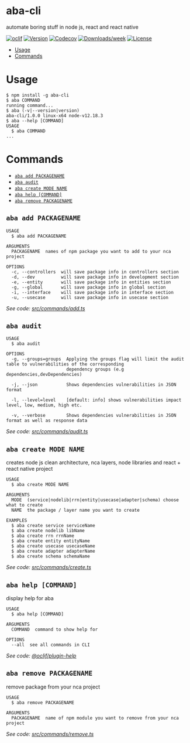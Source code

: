 aba-cli
=======

automate boring stuff in node js, react and react native

[![oclif](https://img.shields.io/badge/cli-oclif-brightgreen.svg)](https://oclif.io)
[![Version](https://img.shields.io/npm/v/aba-cli.svg)](https://npmjs.org/package/aba-cli)
[![Codecov](https://codecov.io/gh/eyousefifar/aba-cli/branch/master/graph/badge.svg)](https://codecov.io/gh/eyousefifar/aba-cli)
[![Downloads/week](https://img.shields.io/npm/dw/aba-cli.svg)](https://npmjs.org/package/aba-cli)
[![License](https://img.shields.io/npm/l/aba-cli.svg)](https://github.com/eyousefifar/aba-cli/blob/master/package.json)

<!-- toc -->
* [Usage](#usage)
* [Commands](#commands)
<!-- tocstop -->
# Usage
<!-- usage -->
```sh-session
$ npm install -g aba-cli
$ aba COMMAND
running command...
$ aba (-v|--version|version)
aba-cli/1.0.0 linux-x64 node-v12.18.3
$ aba --help [COMMAND]
USAGE
  $ aba COMMAND
...
```
<!-- usagestop -->
# Commands
<!-- commands -->
* [`aba add PACKAGENAME`](#aba-add-packagename)
* [`aba audit`](#aba-audit)
* [`aba create MODE NAME`](#aba-create-mode-name)
* [`aba help [COMMAND]`](#aba-help-command)
* [`aba remove PACKAGENAME`](#aba-remove-packagename)

## `aba add PACKAGENAME`

```
USAGE
  $ aba add PACKAGENAME

ARGUMENTS
  PACKAGENAME  names of npm package you want to add to your nca project

OPTIONS
  -c, --controllers  will save package info in controllers section
  -d, --dev          will save package info in development section
  -e, --entity       will save package info in entities section
  -g, --global       will save package info in global section
  -i, --interface    will save package info in interface section
  -u, --usecase      will save package info in usecase section
```

_See code: [src/commands/add.ts](https://github.com/eyousefifar/aba-cli/blob/v1.0.0/src/commands/add.ts)_

## `aba audit`

```
USAGE
  $ aba audit

OPTIONS
  -g, --groups=groups  Applying the groups flag will limit the audit table to vulnerabilities of the corresponding
                       dependency groups (e.g dependencies,devDependencies)

  -j, --json           Shows dependencies vulnerabilities in JSON format

  -l, --level=level    [default: info] shows vulnerabilities impact level, low, medium, high etc.

  -v, --verbose        Shows dependencies vulnerabilities in JSON format as well as response data
```

_See code: [src/commands/audit.ts](https://github.com/eyousefifar/aba-cli/blob/v1.0.0/src/commands/audit.ts)_

## `aba create MODE NAME`

creates node js clean architecture, nca layers, node libraries and react + react native project

```
USAGE
  $ aba create MODE NAME

ARGUMENTS
  MODE  (service|nodelib|rrn|entity|usecase|adapter|schema) choose what to create
  NAME  the package / layer name you want to create

EXAMPLES
  $ aba create service serviceName
  $ aba create nodelib libName
  $ aba create rrn rrnName
  $ aba create entity entityName
  $ aba create usecase usecaseName
  $ aba create adapter adapterName
  $ aba create schema schemaName
```

_See code: [src/commands/create.ts](https://github.com/eyousefifar/aba-cli/blob/v1.0.0/src/commands/create.ts)_

## `aba help [COMMAND]`

display help for aba

```
USAGE
  $ aba help [COMMAND]

ARGUMENTS
  COMMAND  command to show help for

OPTIONS
  --all  see all commands in CLI
```

_See code: [@oclif/plugin-help](https://github.com/oclif/plugin-help/blob/v3.2.0/src/commands/help.ts)_

## `aba remove PACKAGENAME`

remove package from your nca project

```
USAGE
  $ aba remove PACKAGENAME

ARGUMENTS
  PACKAGENAME  name of npm module you want to remove from your nca project
```

_See code: [src/commands/remove.ts](https://github.com/eyousefifar/aba-cli/blob/v1.0.0/src/commands/remove.ts)_
<!-- commandsstop -->
